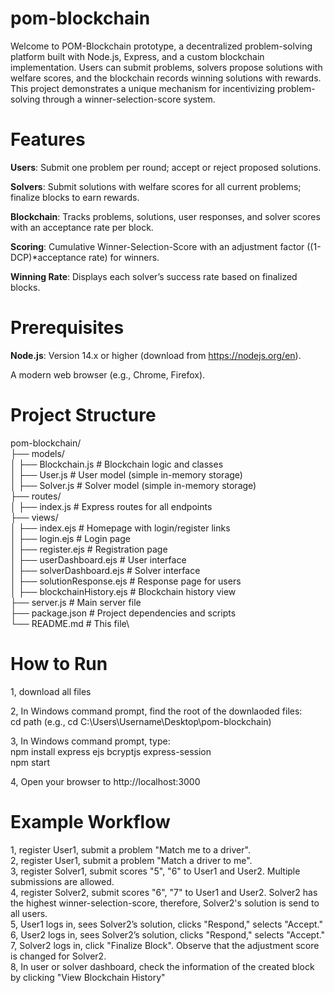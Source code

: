 # pom-blockchain

Welcome to POM-Blockchain prototype, a decentralized problem-solving platform built with Node.js, Express, and a custom blockchain implementation. Users can submit problems, solvers propose solutions with welfare scores, and the blockchain records winning solutions with rewards. This project demonstrates a unique mechanism for incentivizing problem-solving through a winner-selection-score system.

# Features
**Users**: Submit one problem per round; accept or reject proposed solutions.

**Solvers**: Submit solutions with welfare scores for all current problems; finalize blocks to earn rewards.

**Blockchain**: Tracks problems, solutions, user responses, and solver scores with an acceptance rate per block.

**Scoring**: Cumulative Winner-Selection-Score with an adjustment factor ((1-DCP)*acceptance rate) for winners.

**Winning Rate**: Displays each solver’s success rate based on finalized blocks.

# Prerequisites
**Node.js**: Version 14.x or higher (download from https://nodejs.org/en).

A modern web browser (e.g., Chrome, Firefox).

# Project Structure
pom-blockchain/\
├── models/\
│   ├── Blockchain.js  # Blockchain logic and classes\
│   ├── User.js       # User model (simple in-memory storage)\
│   ├── Solver.js     # Solver model (simple in-memory storage)\
├── routes/\
│   ├── index.js      # Express routes for all endpoints\
├── views/\
│   ├── index.ejs     # Homepage with login/register links\
│   ├── login.ejs     # Login page\
│   ├── register.ejs  # Registration page\
│   ├── userDashboard.ejs  # User interface\
│   ├── solverDashboard.ejs  # Solver interface\
│   ├── solutionResponse.ejs  # Response page for users\
│   ├── blockchainHistory.ejs  # Blockchain history view\
├── server.js         # Main server file\
├── package.json      # Project dependencies and scripts\
└── README.md         # This file\

# How to Run
1, download all files

2, In Windows command prompt, find the root of the downlaoded files:\
cd path (e.g., cd C:\Users\Username\Desktop\pom-blockchain)

3, In Windows command prompt, type:\
npm install express ejs bcryptjs express-session\
npm start

4, Open your browser to http://localhost:3000

# Example Workflow
1, register User1, submit a problem "Match me to a driver".\
2, register User1, submit a problem "Match a driver to me".\
3, register Solver1, submit scores "5", "6" to User1 and User2. Multiple submissions are allowed.\
4, register Solver2, submit scores "6", "7" to User1 and User2. Solver2 has the highest winner-selection-score, therefore, Solver2's solution is send to all users.\
5, User1 logs in, sees Solver2’s solution, clicks "Respond," selects "Accept."\
6, User2 logs in, sees Solver2’s solution, clicks "Respond," selects "Accept."\
7, Solver2 logs in, click "Finalize Block". Observe that the adjustment score is changed for Solver2.\
8, In user or solver dashboard, check the information of the created block by clicking "View Blockchain History"
